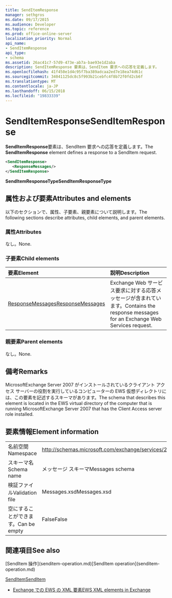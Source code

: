 ```yaml
---
title: SendItemResponse
manager: sethgros
ms.date: 09/17/2015
ms.audience: Developer
ms.topic: reference
ms.prod: office-online-server
localization_priority: Normal
api_name:
- SendItemResponse
api_type:
- schema
ms.assetid: 26ac41c7-57d9-473e-ab7a-bae93e1d2aba
description: SendItemResponse 要素は、SendItem 要求への応答を定義します。
ms.openlocfilehash: 41f450e1d4c95f7ba389adcaa2ed7e18ea74d61c
ms.sourcegitcommit: 34041125dc8c5f993b21cebfc4f8b72f0fd2cb6f
ms.translationtype: MT
ms.contentlocale: ja-JP
ms.lasthandoff: 06/15/2018
ms.locfileid: "19833339"
---
```

# <a name="senditemresponse"></a><span data-ttu-id="ffea3-103">SendItemResponse</span><span class="sxs-lookup"><span data-stu-id="ffea3-103">SendItemResponse</span></span>

<span data-ttu-id="ffea3-104">**SendItemResponse**要素は、SendItem 要求への応答を定義します。</span><span class="sxs-lookup"><span data-stu-id="ffea3-104">The **SendItemResponse** element defines a response to a SendItem request.</span></span> 
  
```xml
<SendItemResponse>
   <ResponseMessages/>
</SendItemResponse>
```

 <span data-ttu-id="ffea3-105">**SendItemResponseType**</span><span class="sxs-lookup"><span data-stu-id="ffea3-105">**SendItemResponseType**</span></span>
## <a name="attributes-and-elements"></a><span data-ttu-id="ffea3-106">属性および要素</span><span class="sxs-lookup"><span data-stu-id="ffea3-106">Attributes and elements</span></span>

<span data-ttu-id="ffea3-107">以下のセクションで、属性、子要素、親要素について説明します。</span><span class="sxs-lookup"><span data-stu-id="ffea3-107">The following sections describe attributes, child elements, and parent elements.</span></span>
  
### <a name="attributes"></a><span data-ttu-id="ffea3-108">属性</span><span class="sxs-lookup"><span data-stu-id="ffea3-108">Attributes</span></span>

<span data-ttu-id="ffea3-109">なし。</span><span class="sxs-lookup"><span data-stu-id="ffea3-109">None.</span></span>
  
### <a name="child-elements"></a><span data-ttu-id="ffea3-110">子要素</span><span class="sxs-lookup"><span data-stu-id="ffea3-110">Child elements</span></span>

|<span data-ttu-id="ffea3-111">**要素**</span><span class="sxs-lookup"><span data-stu-id="ffea3-111">**Element**</span></span>|<span data-ttu-id="ffea3-112">**説明**</span><span class="sxs-lookup"><span data-stu-id="ffea3-112">**Description**</span></span>|
|:-----|:-----|
|[<span data-ttu-id="ffea3-113">ResponseMessages</span><span class="sxs-lookup"><span data-stu-id="ffea3-113">ResponseMessages</span></span>](responsemessages.md) <br/> |<span data-ttu-id="ffea3-114">Exchange Web サービス要求に対する応答メッセージが含まれています。</span><span class="sxs-lookup"><span data-stu-id="ffea3-114">Contains the response messages for an Exchange Web Services request.</span></span>  <br/> |
   
### <a name="parent-elements"></a><span data-ttu-id="ffea3-115">親要素</span><span class="sxs-lookup"><span data-stu-id="ffea3-115">Parent elements</span></span>

<span data-ttu-id="ffea3-116">なし。</span><span class="sxs-lookup"><span data-stu-id="ffea3-116">None.</span></span>
  
## <a name="remarks"></a><span data-ttu-id="ffea3-117">備考</span><span class="sxs-lookup"><span data-stu-id="ffea3-117">Remarks</span></span>

<span data-ttu-id="ffea3-118">MicrosoftExchange Server 2007 がインストールされているクライアント アクセス サーバーの役割を実行しているコンピューターの EWS 仮想ディレクトリには、この要素を記述するスキーマがあります。</span><span class="sxs-lookup"><span data-stu-id="ffea3-118">The schema that describes this element is located in the EWS virtual directory of the computer that is running MicrosoftExchange Server 2007 that has the Client Access server role installed.</span></span>
  
## <a name="element-information"></a><span data-ttu-id="ffea3-119">要素情報</span><span class="sxs-lookup"><span data-stu-id="ffea3-119">Element information</span></span>

|||
|:-----|:-----|
|<span data-ttu-id="ffea3-120">名前空間</span><span class="sxs-lookup"><span data-stu-id="ffea3-120">Namespace</span></span>  <br/> |http://schemas.microsoft.com/exchange/services/2006/messages  <br/> |
|<span data-ttu-id="ffea3-121">スキーマ名</span><span class="sxs-lookup"><span data-stu-id="ffea3-121">Schema name</span></span>  <br/> |<span data-ttu-id="ffea3-122">メッセージ スキーマ</span><span class="sxs-lookup"><span data-stu-id="ffea3-122">Messages schema</span></span>  <br/> |
|<span data-ttu-id="ffea3-123">検証ファイル</span><span class="sxs-lookup"><span data-stu-id="ffea3-123">Validation file</span></span>  <br/> |<span data-ttu-id="ffea3-124">Messages.xsd</span><span class="sxs-lookup"><span data-stu-id="ffea3-124">Messages.xsd</span></span>  <br/> |
|<span data-ttu-id="ffea3-125">空にすることができます。</span><span class="sxs-lookup"><span data-stu-id="ffea3-125">Can be empty</span></span>  <br/> |<span data-ttu-id="ffea3-126">False</span><span class="sxs-lookup"><span data-stu-id="ffea3-126">False</span></span>  <br/> |
   
## <a name="see-also"></a><span data-ttu-id="ffea3-127">関連項目</span><span class="sxs-lookup"><span data-stu-id="ffea3-127">See also</span></span>



<span data-ttu-id="ffea3-128">
  [SendItem 操作](senditem-operation.md)</span><span class="sxs-lookup"><span data-stu-id="ffea3-128">[SendItem operation](senditem-operation.md)</span></span>
  
[<span data-ttu-id="ffea3-129">SendItem</span><span class="sxs-lookup"><span data-stu-id="ffea3-129">SendItem</span></span>](senditem.md)


- [<span data-ttu-id="ffea3-130">Exchange での EWS の XML 要素</span><span class="sxs-lookup"><span data-stu-id="ffea3-130">EWS XML elements in Exchange</span></span>](ews-xml-elements-in-exchange.md)


